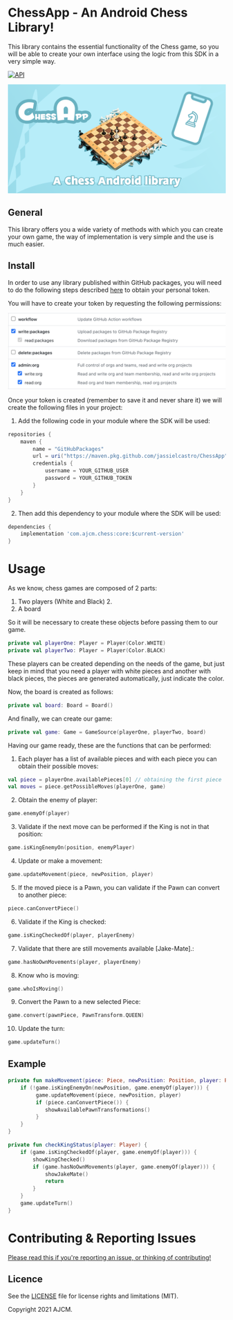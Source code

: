 # ChessApp - An Android Chess Library!

This library contains the essential functionality of the Chess game, so you will be able to create your own interface using the logic from this SDK in a very simple way.

[![API](https://img.shields.io/badge/API-14%2B-orange.svg?style=flat)](https://android-arsenal.com/api?level=14)

![Header](./docs/chess-app-sdk.png)

## General

This library offers you a wide variety of methods with which you can create your own game, the way of implementation is very simple and the use is much easier.

## Install

In order to use any library published within GitHub packages, you will need to do the following steps described [here](https://docs.github.com/es/github/authenticating-to-github/keeping-your-account-and-data-secure/creating-a-personal-access-token) to obtain your personal token.

You will have to create your token by requesting the following permissions:

![Permissions](./docs/gthub_permissions.png)

Once your token is created (remember to save it and never share it) we will create the following files in your project:

1. Add the following code in your module where the SDK will be used:

```groovy
repositories {
    maven {
        name = "GitHubPackages"
        url = uri("https://maven.pkg.github.com/jassielcastro/ChessApp")
        credentials {
            username = YOUR_GITHUB_USER
            password = YOUR_GITHUB_TOKEN
        }
    }
}
```

2. Then add this dependency to your module where the SDK will be used:

```groovy
dependencies {
    implementation 'com.ajcm.chess:core:$current-version'
}
```

# Usage

As we know, chess games are composed of 2 parts:
1. Two players (White and Black) 2.
2. A board

So it will be necessary to create these objects before passing them to our game.

```kotlin
private val playerOne: Player = Player(Color.WHITE)
private val playerTwo: Player = Player(Color.BLACK)
```

These players can be created depending on the needs of the game, but just keep in mind that you need a player with white pieces and another with black pieces, the pieces are generated automatically, just indicate the color.

Now, the board is created as follows:

```kotlin
private val board: Board = Board()
```

And finally, we can create our game:

```kotlin
private val game: Game = GameSource(playerOne, playerTwo, board)
```

Having our game ready, these are the functions that can be performed:

1. Each player has a list of available pieces and with each piece you can obtain their possible moves:

```kotlin
val piece = playerOne.availablePieces[0] // obtaining the first piece
val moves = piece.getPossibleMoves(playerOne, game)
```

2. Obtain the enemy of player:

```kotlin
game.enemyOf(player)
```

3. Validate if the next move can be performed if the King is not in that position:

```kotlin
game.isKingEnemyOn(position, enemyPlayer)
```

4. Update or make a movement:

```kotlin
game.updateMovement(piece, newPosition, player)
```

5. If the moved piece is a Pawn, you can validate if the Pawn can convert to another piece:

```kotlin
piece.canConvertPiece()
```

6. Validate if the King is checked:

```kotlin
game.isKingCheckedOf(player, playerEnemy)
```

7. Validate that there are still movements available [Jake-Mate].:

```kotlin
game.hasNoOwnMovements(player, playerEnemy)
```

8. Know who is moving:

```kotlin
game.whoIsMoving()
```

9. Convert the Pawn to a new selected Piece:

```kotlin
game.convert(pawnPiece, PawnTransform.QUEEN)
```

10. Update the turn:

```kotlin
game.updateTurn()
```

## Example

```kotlin
private fun makeMovement(piece: Piece, newPosition: Position, player: Player) {
    if (!game.isKingEnemyOn(newPosition, game.enemyOf(player))) {
         game.updateMovement(piece, newPosition, player)
         if (piece.canConvertPiece()) {
            showAvailablePawnTransformations()
         }
    }
}
```

```kotlin
private fun checkKingStatus(player: Player) {
    if (game.isKingCheckedOf(player, game.enemyOf(player))) {
        showKingChecked()
        if (game.hasNoOwnMovements(player, game.enemyOf(player))) {
            showJakeMate()
            return
        }
    }
    game.updateTurn()
}
```

# Contributing & Reporting Issues

[Please read this if you're reporting an issue, or thinking of contributing!](./CONTRIBUTING.md)

## Licence

See the [LICENSE](LICENSE.md) file for license rights and limitations (MIT).

Copyright 2021 AJCM.
